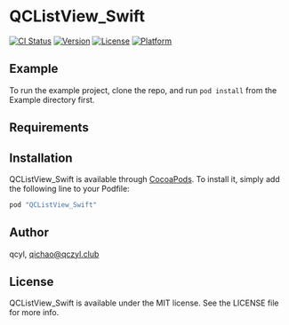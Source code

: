 # QCListView_Swift

[![CI Status](http://img.shields.io/travis/qcyl/QCListView_Swift.svg?style=flat)](https://travis-ci.org/qcyl/QCListView_Swift)
[![Version](https://img.shields.io/cocoapods/v/QCListView_Swift.svg?style=flat)](http://cocoapods.org/pods/QCListView_Swift)
[![License](https://img.shields.io/cocoapods/l/QCListView_Swift.svg?style=flat)](http://cocoapods.org/pods/QCListView_Swift)
[![Platform](https://img.shields.io/cocoapods/p/QCListView_Swift.svg?style=flat)](http://cocoapods.org/pods/QCListView_Swift)

## Example

To run the example project, clone the repo, and run `pod install` from the Example directory first.

## Requirements

## Installation

QCListView_Swift is available through [CocoaPods](http://cocoapods.org). To install
it, simply add the following line to your Podfile:

```ruby
pod "QCListView_Swift"
```

## Author

qcyl, qichao@qczyl.club

## License

QCListView_Swift is available under the MIT license. See the LICENSE file for more info.
